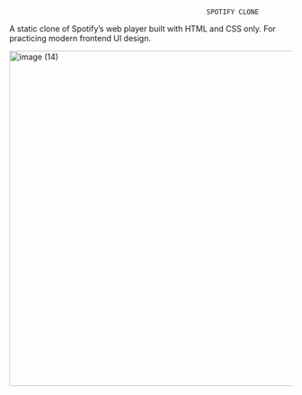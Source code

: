                                                      SPOTIFY CLONE


A static clone of Spotify’s web player built with HTML and CSS only. For practicing modern frontend UI design.


<img width="1362" height="596" alt="image (14)" src="https://github.com/user-attachments/assets/3e22a797-49a6-4455-96b7-04efc6f5e11d" />

